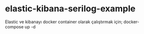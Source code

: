 # elastic-kibana-serilog-example

Elastic ve kibanayı docker container olarak çalıştırmak için;
docker-compose up -d

